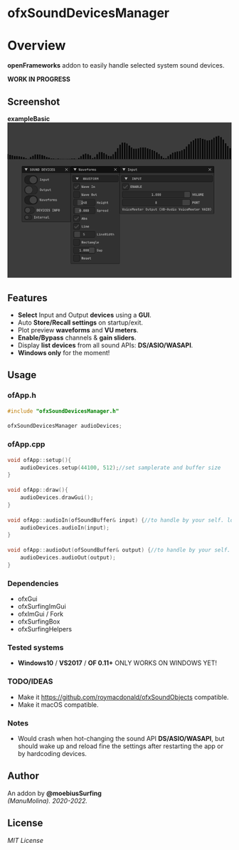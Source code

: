 # ofxSoundDevicesManager

# Overview
**openFrameworks** addon to easily handle selected system sound devices.  

**WORK IN PROGRESS**

## Screenshot
**exampleBasic**  
![](/example/Capture.PNG)  

## Features
- **Select** Input and Output **devices** using a **GUI**.
- Auto **Store/Recall settings** on startup/exit.
- Plot preview **waveforms** and **VU meters**.
- **Enable/Bypass** channels & **gain sliders**.
- Display **list devices** from all sound APIs: **DS/ASIO/WASAPI**. 
- **Windows only** for the moment!

## Usage
 
### ofApp.h
```.cpp
#include "ofxSoundDevicesManager.h"

ofxSoundDevicesManager audioDevices;
```

### ofApp.cpp
```.cpp
void ofApp::setup(){
	audioDevices.setup(44100, 512);//set samplerate and buffer size
}

void ofApp::draw(){
	audioDevices.drawGui();
}

void ofApp::audioIn(ofSoundBuffer& input) {//to handle by your self. look other examples
	audioDevices.audioIn(input);
}

void ofApp::audioOut(ofSoundBuffer& output) {//to handle by your self. look other examples
	audioDevices.audioOut(output);
}
```

### Dependencies
- ofxGui
- ofxSurfingImGui
- ofxImGui / Fork
- ofxSurfingBox
- ofxSurfingHelpers

### Tested systems
- **Windows10** / **VS2017** / **OF 0.11+**
  ONLY WORKS ON WINDOWS YET!

### TODO/IDEAS
* Make it https://github.com/roymacdonald/ofxSoundObjects compatible.  
* Make it macOS compatible. 

### Notes
* Would crash when hot-changing the sound API **DS/ASIO/WASAPI**, but should wake up and reload fine the settings after restarting the app or by hardcoding devices. 

## Author
An addon by **@moebiusSurfing**  
*(ManuMolina). 2020-2022.*

## License
*MIT License*  